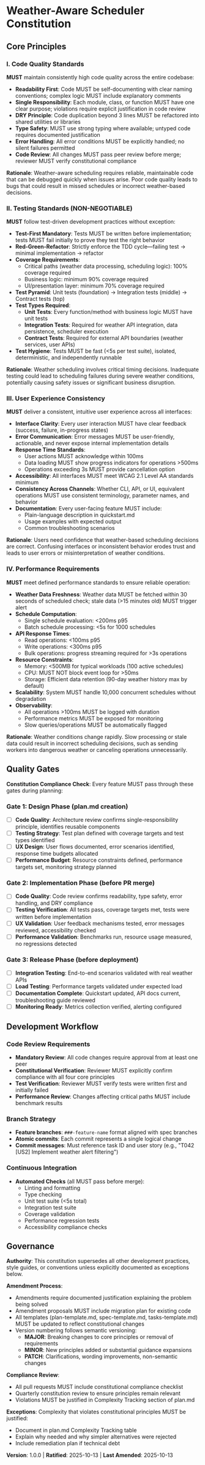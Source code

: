 <!--
Sync Impact Report:
- Version change: none → 1.0.0
- Modified principles: N/A (initial creation)
- Added sections:
  * Core Principles (4 principles: Code Quality Standards, Testing Standards, User Experience Consistency, Performance Requirements)
  * Quality Gates
  * Development Workflow
  * Governance
- Removed sections: N/A (initial creation)
- Templates status:
  ✅ .specify/templates/plan-template.md - Verified compatible (Constitution Check section present)
  ✅ .specify/templates/spec-template.md - Verified compatible (user scenarios align with UX principle)
  ✅ .specify/templates/tasks-template.md - Verified compatible (test-first approach supported)
- Follow-up TODOs: None
-->

# Weather-Aware Scheduler Constitution

## Core Principles

### I. Code Quality Standards

**MUST** maintain consistently high code quality across the entire codebase:

- **Readability First**: Code MUST be self-documenting with clear naming conventions; complex logic MUST include explanatory comments
- **Single Responsibility**: Each module, class, or function MUST have one clear purpose; violations require explicit justification in code review
- **DRY Principle**: Code duplication beyond 3 lines MUST be refactored into shared utilities or libraries
- **Type Safety**: MUST use strong typing where available; untyped code requires documented justification
- **Error Handling**: All error conditions MUST be explicitly handled; no silent failures permitted
- **Code Review**: All changes MUST pass peer review before merge; reviewer MUST verify constitutional compliance

**Rationale**: Weather-aware scheduling requires reliable, maintainable code that can be debugged quickly when issues arise. Poor code quality leads to bugs that could result in missed schedules or incorrect weather-based decisions.

### II. Testing Standards (NON-NEGOTIABLE)

**MUST** follow test-driven development practices without exception:

- **Test-First Mandatory**: Tests MUST be written before implementation; tests MUST fail initially to prove they test the right behavior
- **Red-Green-Refactor**: Strictly enforce the TDD cycle—failing test → minimal implementation → refactor
- **Coverage Requirements**:
  - Critical paths (weather data processing, scheduling logic): 100% coverage required
  - Business logic: minimum 90% coverage required
  - UI/presentation layer: minimum 70% coverage required
- **Test Pyramid**: Unit tests (foundation) → Integration tests (middle) → Contract tests (top)
- **Test Types Required**:
  - **Unit Tests**: Every function/method with business logic MUST have unit tests
  - **Integration Tests**: Required for weather API integration, data persistence, scheduler execution
  - **Contract Tests**: Required for external API boundaries (weather services, user APIs)
- **Test Hygiene**: Tests MUST be fast (<5s per test suite), isolated, deterministic, and independently runnable

**Rationale**: Weather scheduling involves critical timing decisions. Inadequate testing could lead to scheduling failures during severe weather conditions, potentially causing safety issues or significant business disruption.

### III. User Experience Consistency

**MUST** deliver a consistent, intuitive user experience across all interfaces:

- **Interface Clarity**: Every user interaction MUST have clear feedback (success, failure, in-progress states)
- **Error Communication**: Error messages MUST be user-friendly, actionable, and never expose internal implementation details
- **Response Time Standards**:
  - User actions MUST acknowledge within 100ms
  - Data loading MUST show progress indicators for operations >500ms
  - Operations exceeding 3s MUST provide cancellation option
- **Accessibility**: All interfaces MUST meet WCAG 2.1 Level AA standards minimum
- **Consistency Across Channels**: Whether CLI, API, or UI, equivalent operations MUST use consistent terminology, parameter names, and behavior
- **Documentation**: Every user-facing feature MUST include:
  - Plain-language description in quickstart.md
  - Usage examples with expected output
  - Common troubleshooting scenarios

**Rationale**: Users need confidence that weather-based scheduling decisions are correct. Confusing interfaces or inconsistent behavior erodes trust and leads to user errors or misinterpretation of weather conditions.

### IV. Performance Requirements

**MUST** meet defined performance standards to ensure reliable operation:

- **Weather Data Freshness**: Weather data MUST be fetched within 30 seconds of scheduled check; stale data (>15 minutes old) MUST trigger alert
- **Schedule Computation**:
  - Single schedule evaluation: <200ms p95
  - Batch schedule processing: <5s for 1000 schedules
- **API Response Times**:
  - Read operations: <100ms p95
  - Write operations: <300ms p95
  - Bulk operations: progress streaming required for >3s operations
- **Resource Constraints**:
  - Memory: <500MB for typical workloads (100 active schedules)
  - CPU: MUST NOT block event loop for >50ms
  - Storage: Efficient data retention (90-day weather history max by default)
- **Scalability**: System MUST handle 10,000 concurrent schedules without degradation
- **Observability**:
  - All operations >100ms MUST be logged with duration
  - Performance metrics MUST be exposed for monitoring
  - Slow queries/operations MUST be automatically flagged

**Rationale**: Weather conditions change rapidly. Slow processing or stale data could result in incorrect scheduling decisions, such as sending workers into dangerous weather or canceling operations unnecessarily.

## Quality Gates

**Constitution Compliance Check**: Every feature MUST pass through these gates during planning:

### Gate 1: Design Phase (plan.md creation)

- [ ] **Code Quality**: Architecture review confirms single-responsibility principle, identifies reusable components
- [ ] **Testing Strategy**: Test plan defined with coverage targets and test types identified
- [ ] **UX Design**: User flows documented, error scenarios identified, response time budgets allocated
- [ ] **Performance Budget**: Resource constraints defined, performance targets set, monitoring strategy planned

### Gate 2: Implementation Phase (before PR merge)

- [ ] **Code Quality**: Code review confirms readability, type safety, error handling, and DRY compliance
- [ ] **Testing Verification**: All tests pass, coverage targets met, tests were written before implementation
- [ ] **UX Validation**: User feedback mechanisms tested, error messages reviewed, accessibility checked
- [ ] **Performance Validation**: Benchmarks run, resource usage measured, no regressions detected

### Gate 3: Release Phase (before deployment)

- [ ] **Integration Testing**: End-to-end scenarios validated with real weather APIs
- [ ] **Load Testing**: Performance targets validated under expected load
- [ ] **Documentation Complete**: Quickstart updated, API docs current, troubleshooting guide reviewed
- [ ] **Monitoring Ready**: Metrics collection verified, alerting configured

## Development Workflow

### Code Review Requirements

- **Mandatory Review**: All code changes require approval from at least one peer
- **Constitutional Verification**: Reviewer MUST explicitly confirm compliance with all four core principles
- **Test Verification**: Reviewer MUST verify tests were written first and initially failed
- **Performance Review**: Changes affecting critical paths MUST include benchmark results

### Branch Strategy

- **Feature branches**: `###-feature-name` format aligned with spec branches
- **Atomic commits**: Each commit represents a single logical change
- **Commit messages**: Must reference task ID and user story (e.g., "T042 [US2] Implement weather alert filtering")

### Continuous Integration

- **Automated Checks** (all MUST pass before merge):
  - Linting and formatting
  - Type checking
  - Unit test suite (<5s total)
  - Integration test suite
  - Coverage validation
  - Performance regression tests
  - Accessibility compliance checks

## Governance

**Authority**: This constitution supersedes all other development practices, style guides, or conventions unless explicitly documented as exceptions below.

**Amendment Process**:
- Amendments require documented justification explaining the problem being solved
- Amendment proposals MUST include migration plan for existing code
- All templates (plan-template.md, spec-template.md, tasks-template.md) MUST be updated to reflect constitutional changes
- Version numbering follows semantic versioning:
  - **MAJOR**: Breaking changes to core principles or removal of requirements
  - **MINOR**: New principles added or substantial guidance expansions
  - **PATCH**: Clarifications, wording improvements, non-semantic changes

**Compliance Review**:
- All pull requests MUST include constitutional compliance checklist
- Quarterly constitution review to ensure principles remain relevant
- Violations MUST be justified in Complexity Tracking section of plan.md

**Exceptions**: Complexity that violates constitutional principles MUST be justified:
- Document in plan.md Complexity Tracking table
- Explain why needed and why simpler alternatives were rejected
- Include remediation plan if technical debt

**Version**: 1.0.0 | **Ratified**: 2025-10-13 | **Last Amended**: 2025-10-13
